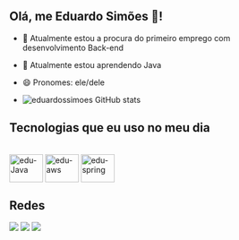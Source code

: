 

## Olá, me Eduardo Simões 👋!

- 🔭 Atualmente estou a procura do primeiro emprego com desenvolvimento Back-end
- 🌱 Atualmente estou aprendendo Java
- 😄 Pronomes: ele/dele

- ![eduardossimoes GitHub stats](https://github-readme-stats.vercel.app/api?username=eduardossimoes&show_icons=true&theme=radical)

## Tecnologias que eu uso no meu dia

<div style="display: inline_block"><br>
  <img align="center" alt="edu-Java" height="50" width="60" 
  <img src="https://cdn.jsdelivr.net/gh/devicons/devicon@latest/icons/java/java-original.svg"/>
  <img align="center" alt="edu-aws" height="50" width="60" 
  <img src="https://cdn.jsdelivr.net/gh/devicons/devicon@latest/icons/amazonwebservices/amazonwebservices-original-wordmark.svg"/>
  <img align="center" alt="edu-spring" height="50" width="60" 
  <img src="https://cdn.jsdelivr.net/gh/devicons/devicon@latest/icons/spring/spring-original-wordmark.svg"/>
  
</div>
  
  ## Redes
 
<div> 
<a href="https://www.twitch.tv/z1knns" target="_blank"><img src="https://img.shields.io/badge/Twitch-9146FF?style=for-the-badge&logo=twitch&logoColor=white" target="_blank"></a>
<a href = "mailto:eduardossimoes.dev@gmail.com"><img loading="lazy" src="https://img.shields.io/badge/Gmail-D14836?style=for-the-badge&logo=gmail&logoColor=white" target="_blank"></a>
<a href="https://www.linkedin.com/in/eduardo-simões-2881bb289/" target="_blank"><img loading="lazy" src="https://img.shields.io/badge/-LinkedIn-%230077B5?style=for-the-badge&logo=linkedin&logoColor=white" target="_blank"></a>   
  
</div>

